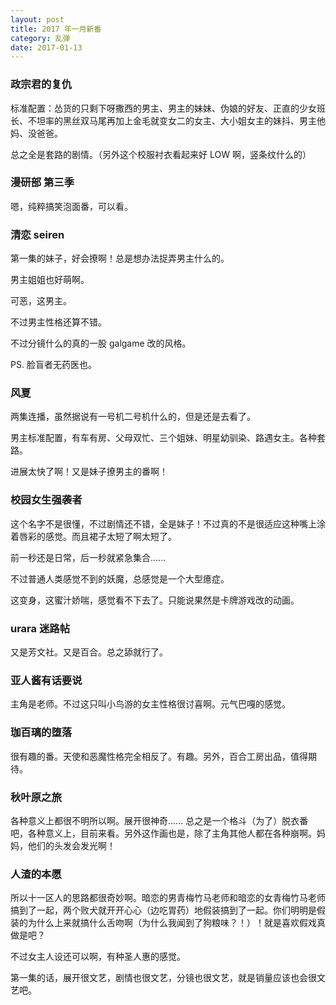 ```yaml
---
layout: post
title: 2017 年一月新番
category: 乱弹
date: 2017-01-13
---
```


### 政宗君的复仇
标准配置：怂货的只剩下呀撒西的男主、男主的妹妹、伪娘的好友、正直的少女班长、不坦率的黑丝双马尾再加上金毛就变女二的女主、大小姐女主的妹抖、男主他妈、没爸爸。

总之全是套路的剧情。（另外这个校服衬衣看起来好 LOW 啊，竖条纹什么的）

### 漫研部 第三季
嗯，纯粹搞笑泡面番，可以看。

### 清恋 seiren
第一集的妹子，好会撩啊！总是想办法捉弄男主什么的。

男主姐姐也好萌啊。

可恶，这男主。

不过男主性格还算不错。

不过分镜什么的真的一股 galgame 改的风格。

PS. 脸盲者无药医也。

### 风夏
两集连播，虽然据说有一号机二号机什么的，但是还是去看了。

男主标准配置，有车有房、父母双忙、三个姐妹、明星幼驯染、路遇女主。各种套路。

进展太快了啊！又是妹子撩男主的番啊！

### 校园女生强袭者
这个名字不是很懂，不过剧情还不错，全是妹子！不过真的不是很适应这种嘴上涂着唇彩的感觉。而且裙子太短了啊太短了。

前一秒还是日常，后一秒就紧急集合......

不过普通人类感觉不到的妖魔，总感觉是一个大型癔症。

这变身，这蜜汁娇喘，感觉看不下去了。只能说果然是卡牌游戏改的动画。

### urara 迷路帖
又是芳文社。又是百合。总之舔就行了。

### 亚人酱有话要说
主角是老师。不过这只叫小鸟游的女主性格很讨喜啊。元气巴嘎的感觉。

### 珈百璃的堕落
很有趣的番。天使和恶魔性格完全相反了。有趣。另外，百合工房出品，值得期待。

### 秋叶原之旅
各种意义上都很不明所以啊。展开很神奇...... 总之是一个格斗（为了）脱衣番吧，各种意义上，目前来看。另外这作画也是，除了主角其他人都在各种崩啊。妈妈，他们的头发会发光啊！

### 人渣的本愿
所以十一区人的思路都很奇妙啊。暗恋的男青梅竹马老师和暗恋的女青梅竹马老师搞到了一起，两个败犬就开开心心（边吃胃药）地假装搞到了一起。你们明明是假装的为什么上来就搞什么舌吻啊（为什么我闻到了狗粮味？！）！就是喜欢假戏真做是吧？

不过女主人设还可以啊，有种圣人惠的感觉。

第一集的话，展开很文艺，剧情也很文艺，分镜也很文艺，就是销量应该也会很文艺吧。
